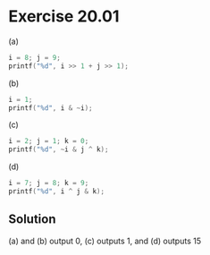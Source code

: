 # Exercise 20.01

(a)

```c
i = 8; j = 9;
printf("%d", i >> 1 + j >> 1);
```

(b)

```c
i = 1;
printf("%d", i & ~i);
```

(c)

```c
i = 2; j = 1; k = 0;
printf("%d", ~i & j ^ k);
```

(d)

```c
i = 7; j = 8; k = 9;
printf("%d", i ^ j & k);
```

## Solution

(a) and (b) output 0, (c) outputs 1, and (d) outputs 15
